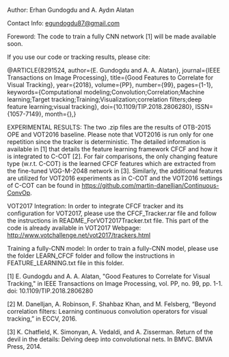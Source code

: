Author: Erhan Gundogdu and A. Aydın Alatan

Contact Info: egundogdu87@gmail.com

Foreword: The code to train a fully CNN network [1] will be made available soon.

If you use our code or tracking results, please cite:

@ARTICLE{8291524,
author={E. Gundogdu and A. A. Alatan},
journal={IEEE Transactions on Image Processing},
title={Good Features to Correlate for Visual Tracking},
year={2018},
volume={PP},
number={99},
pages={1-1},
keywords={Computational modeling;Convolution;Correlation;Machine learning;Target tracking;Training;Visualization;correlation filters;deep feature learning;visual tracking},
doi={10.1109/TIP.2018.2806280},
ISSN={1057-7149},
month={},}

EXPERIMENTAL RESULTS:
The two .zip files are the results of OTB-2015 OPE and VOT2016 baseline.
Please note that VOT2016 is run only for one repetition since the tracker is deterministic.
The detailed information is available in [1] that details the feature learning framework CFCF and how it is integrated to C-COT [2]. For fair comparisons, the only changing feature type (w.r.t. C-COT) is the learned CFCF features which are extracted from the fine-tuned VGG-M-2048 network in [3]. 
Similarly, the additional features are utilized for VOT2016 experiments as in C-COT and the VOT2016 settings of C-COT can be found in https://github.com/martin-danelljan/Continuous-ConvOp.

VOT2017 Integration:
In order to integrate CFCF tracker and its configuration for VOT2017, please use the CFCF_Tracker.rar file and follow the instructions in README_ForVOT2017Tracker.txt file. This part of the code is already available in VOT2017 Webpage: http://www.votchallenge.net/vot2017/trackers.html

Training a fully-CNN model:
In order to train a fully-CNN model, please use the folder LEARN_CFCF folder and follow the instructions in FEATURE_LEARNING.txt file in this folder.

[1] E. Gundogdu and A. A. Alatan, "Good Features to Correlate for Visual Tracking," in IEEE Transactions on Image Processing, vol. PP, no. 99, pp. 1-1. doi: 10.1109/TIP.2018.2806280

[2] M. Danelljan, A. Robinson, F. Shahbaz Khan, and M. Felsberg, “Beyond correlation filters: Learning continuous convolution operators for visual tracking,” in ECCV, 2016.

[3] K. Chatfield, K. Simonyan, A. Vedaldi, and A. Zisserman. Return of the devil in the details: Delving deep into
convolutional nets. In BMVC. BMVA Press, 2014.
